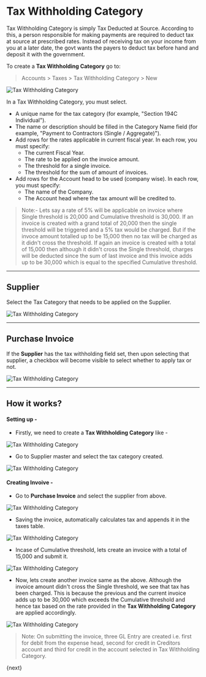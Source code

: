 <!-- add-breadcrumbs -->
# Tax Withholding Category

Tax Withholding Category is simply Tax Deducted at Source. According to this, a person responsible for making payments are required to deduct tax at source at prescribed rates. Instead of receiving tax on your income from you at a later date, the govt wants the payers to deduct tax before hand and deposit it with the government.

To create a **Tax Withholding Category** go to:

> Accounts > Taxes > Tax Withholding Category > New

<img class="screenshot" alt="Tax Withholding Category" src="{{docs_base_url}}/assets/img/accounts/tax-withholding-category.png">

In a Tax Withholding Category, you must select.

  * A unique name for the tax category (for example, "Section 194C Individual").
  * The name or description should be filled in the Category Name field (for example, "Payment to Contractors (Single / Aggregate)").
  * Add rows for the rates applicable in current fiscal year. In each row, you must specify: 
    * The current Fiscal Year.
    * The rate to be applied on the invoice amount.
    * The threshold for a single invoice.
    * The threshold for the sum of amount of invoices.
  * Add rows for the Account head to be used (company wise). In each row, you must specify: 
    * The name of the Company.
    * The Account head where the tax amount will be credited to.

> Note:- Lets say a rate of 5% will be applicable on invoice where Single threshold is 20,000 and Cumulative threshold is 30,000. If an invoice is created with a grand total of 20,000 then the single threshold will be triggered and a 5% tax would be charged. But if the invoce amount totalled up to be 15,000 then no tax will be charged as it didn't cross the threshold. If again an invoice is created with a total of 15,000 then although it didn't cross the Single threshold, charges will be deducted since the sum of last invoice and this invoice adds up to be 30,000 which is equal to the specified Cumulative threshold.

* * *

## Supplier

Select the Tax Category that needs to be applied on the Supplier.

<img class="screenshot" alt="Tax Withholding Category" src="{{docs_base_url}}/assets/img/accounts/tax-withholding-category-1.png">

* * *

## Purchase Invoice

If the **Supplier** has the tax withholding field set, then upon selecting that supplier, a checkbox will become visible to select whether to apply tax or not.

<img class="screenshot" alt="Tax Withholding Category" src="{{docs_base_url}}/assets/img/accounts/tax-withholding-category-2.png">

* * *

## How it works?

#### Setting up - 

* Firstly, we need to create a **Tax Withholding Category** like -

<img class="screenshot" alt="Tax Withholding Category" src="{{docs_base_url}}/assets/img/accounts/tax-withholding-category-3.png">

<br>

* Go to Supplier master and select the tax category created.

<img class="screenshot" alt="Tax Withholding Category" src="{{docs_base_url}}/assets/img/accounts/tax-withholding-category-4.png">

<br>

#### Creating Invoive - 

* Go to **Purchase Invoice** and select the supplier from above.

<img class="screenshot" alt="Tax Withholding Category" src="{{docs_base_url}}/assets/img/accounts/tax-withholding-category-5.png">

<br>

* Saving the invoice, automatically calculates tax and appends it in the taxes table.

<img class="screenshot" alt="Tax Withholding Category" src="{{docs_base_url}}/assets/img/accounts/tax-withholding-category-6.png">

<br>

* Incase of Cumulative threshold, lets create an invoice with a total of 15,000 and submit it.

<img class="screenshot" alt="Tax Withholding Category" src="{{docs_base_url}}/assets/img/accounts/tax-withholding-category-7.png">

<br>

* Now, lets create another invoice same as the above. Although the invoice amount didn't cross the Single threshold, we see that tax has been charged. This is because the previous and the current invoice adds up to be 30,000 which exceeds the Cumulative threshold and hence tax based on the rate provided in the **Tax Withholding Category** are applied accordingly.

<img class="screenshot" alt="Tax Withholding Category" src="{{docs_base_url}}/assets/img/accounts/tax-withholding-category-8.png">

> Note: On submitting the invoice, three GL Entry are created i.e. first for debit from the expense head, second for credit in Creditors account and third for credit in the account selected in Tax Withholding Category.

{next}
